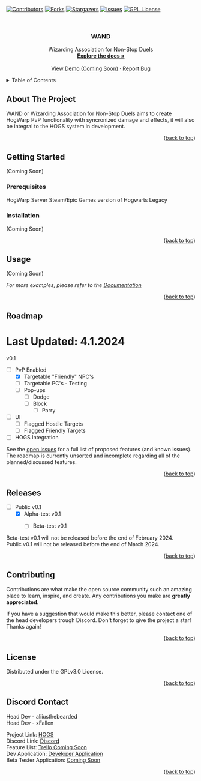 <a name="readme-top"></a>



<!-- PROJECT SHIELDS -->
[![Contributors][contributors-shield]][contributors-url]
[![Forks][forks-shield]][forks-url]
[![Stargazers][stars-shield]][stars-url]
[![Issues][issues-shield]][issues-url]
[![GPL License][license-shield]][license-url]



<!-- PROJECT LOGO -->
<br />
<div align="center">
  <a href="https://github.com/LumoWarp/wand">
  </a>

  <h3 align="center">WAND</h3>

  <p align="center">
    Wizarding Association for Non-Stop Duels
    <br />
    <a href="https://github.com/LumoWarp/wand"><strong>Explore the docs »</strong></a>
    <br />
    <br />
    <a href="https://github.com/LumoWarp/wand">View Demo (Coming Soon)</a>
    ·
    <a href="https://github.com/LumoWarp/wand/issues">Report Bug</a>
  </p>
</div>



<!-- TABLE OF CONTENTS -->
<details>
  <summary>Table of Contents</summary>
  <ol>
    <li>
      <a href="#about-the-project">About The Project</a>
    </li>
    <li>
      <a href="#getting-started">Getting Started</a>
      <ul>
        <li><a href="#prerequisites">Prerequisites</a></li>
        <li><a href="#installation">Installation</a></li>
      </ul>
    </li>
    <li><a href="#usage">Usage</a></li>
    <li><a href="#roadmap">Roadmap</a></li>
    <li><a href="#contributing">Contributing</a></li>
    <li><a href="#license">License</a></li>
    <li><a href="#contact">Contact</a></li>
    <li><a href="#acknowledgments">Acknowledgments</a></li>
  </ol>
</details>



<!-- ABOUT THE PROJECT -->
## About The Project

WAND or Wizarding Association for Non-Stop Duels aims to create HogWarp PvP functionality with syncronized damage and effects, it will also be integral to the HOGS system in development.

<p align="right">(<a href="#readme-top">back to top</a>)</p>


<!-- GETTING STARTED -->
## Getting Started

(Coming Soon)

### Prerequisites

HogWarp Server
Steam/Epic Games version of Hogwarts Legacy

### Installation

(Coming Soon)

<p align="right">(<a href="#readme-top">back to top</a>)</p>



<!-- USAGE EXAMPLES -->
## Usage

(Coming Soon)

_For more examples, please refer to the [Documentation](https://example.com)_

<p align="right">(<a href="#readme-top">back to top</a>)</p>


<!-- ROADMAP -->
## Roadmap
# Last Updated: 4.1.2024

v0.1
- [ ] PvP Enabled
    - [X] Targetable "Friendly" NPC's
    - [ ] Targetable PC's - Testing
    - [ ] Pop-ups
       - [ ] Dodge
       - [ ] Block
          - [ ] Parry
- [ ] UI
    - [ ] Flagged Hostile Targets
    - [ ] Flagged Friendly Targets
- [ ] HOGS Integration

See the [open issues](https://github.com/LumoWarp/wand/issues) for a full list of proposed features (and known issues). The roadmap is currently unsorted and incomplete regarding all of the planned/discussed features.

<p align="right">(<a href="#readme-top">back to top</a>)</p>

<!-- RELEASE -->
## Releases
- [ ] Public v0.1
  - [X] Alpha-test v0.1
    - [ ] Beta-test v0.1
    
     
Beta-test v0.1 will not be released before the end of February 2024.
<br>
Public v0.1 will not be released before the end of March 2024.

<p align="right">(<a href="#readme-top">back to top</a>)</p>



<!-- CONTRIBUTING -->
## Contributing

Contributions are what make the open source community such an amazing place to learn, inspire, and create. Any contributions you make are **greatly appreciated**.

If you have a suggestion that would make this better, please contact one of the head developers trough Discord.
Don't forget to give the project a star! Thanks again!

<p align="right">(<a href="#readme-top">back to top</a>)</p>



<!-- LICENSE -->
## License

Distributed under the GPLv3.0 License.

<p align="right">(<a href="#readme-top">back to top</a>)</p>



<!-- CONTACT -->
## Discord Contact

Head Dev - aliiusthebearded
<br>
Head Dev - xFallen

Project Link: [HOGS](https://github.com/LumoWarp/wand)
<br>
Discord Link: [Discord](https://discord.com/invite/6z7s9tK4)
<br>
Feature List: [Trello Coming Soon](https://example.com)
<br>
Dev Application: [Developer Application](https://forms.gle/Xpi9JJKqAALnoku2A)
<br>
Beta Tester Application: [Coming Soon](https://discord.com/invite/6z7s9tK4)

<p align="right">(<a href="#readme-top">back to top</a>)</p>

<!-- MARKDOWN LINKS & IMAGES -->
<!-- https://www.markdownguide.org/basic-syntax/#reference-style-links -->
[contributors-shield]: https://img.shields.io/github/contributors/LumoWarp/wand.svg?style=for-the-badge
[contributors-url]: https://github.com/LumoWarp/wand/graphs/contributors
[forks-shield]: https://img.shields.io/github/forks/LumoWarp/wand.svg?style=for-the-badge
[forks-url]: https://github.com/LumoWarp/wand/network/members
[stars-shield]: https://img.shields.io/github/stars/LumoWarp/wand.svg?style=for-the-badge
[stars-url]: https://github.com/LumoWarp/wand/stargazers
[issues-shield]: https://img.shields.io/github/issues/LumoWarp/wand.svg?style=for-the-badge
[issues-url]: https://github.com/LumoWarp/wand/issues
[license-shield]: https://img.shields.io/github/license/LumoWarp/wand.svg?style=for-the-badge
[license-url]: https://github.com/LumoWarp/wand/blob/main/LICENSE.txt
[product-screenshot]: images/screenshot.png
[Next.js]: https://img.shields.io/badge/next.js-000000?style=for-the-badge&logo=nextdotjs&logoColor=white
[Next-url]: https://nextjs.org/
[React.js]: https://img.shields.io/badge/React-20232A?style=for-the-badge&logo=react&logoColor=61DAFB
[React-url]: https://reactjs.org/
[Vue.js]: https://img.shields.io/badge/Vue.js-35495E?style=for-the-badge&logo=vuedotjs&logoColor=4FC08D
[Vue-url]: https://vuejs.org/
[Angular.io]: https://img.shields.io/badge/Angular-DD0031?style=for-the-badge&logo=angular&logoColor=white
[Angular-url]: https://angular.io/
[Svelte.dev]: https://img.shields.io/badge/Svelte-4A4A55?style=for-the-badge&logo=svelte&logoColor=FF3E00
[Svelte-url]: https://svelte.dev/
[Laravel.com]: https://img.shields.io/badge/Laravel-FF2D20?style=for-the-badge&logo=laravel&logoColor=white
[Laravel-url]: https://laravel.com
[Bootstrap.com]: https://img.shields.io/badge/Bootstrap-563D7C?style=for-the-badge&logo=bootstrap&logoColor=white
[Bootstrap-url]: https://getbootstrap.com
[JQuery.com]: https://img.shields.io/badge/jQuery-0769AD?style=for-the-badge&logo=jquery&logoColor=white
[JQuery-url]: https://jquery.com 
